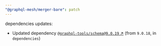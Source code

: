 ```yaml
---
"@graphql-mesh/merger-bare": patch
---
```

dependencies updates:
  - Updated dependency [`@graphql-tools/schema@9.0.19` ↗︎](https://www.npmjs.com/package/@graphql-tools/schema/v/9.0.19) (from `9.0.18`, in `dependencies`)
